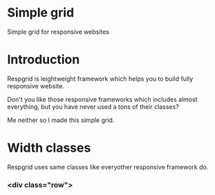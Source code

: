 Simple grid
=========

Simple grid for responsive websites

<h1>Introduction</h1>
<p>Respgrid is leightweight framework which helps you to build fully responsive website.</p>
<p>Don't you like those responsive frameworks which includes almost everything, but you have never used a tons of their classes?</p>
<p>Me neither so I made this simple grid.</p>

<h1>Width classes</h1>
<p>Respgrid uses same classes like everyother responsive framework do.</p>
<h3>&lt;div class="row"&gt;</h3>





